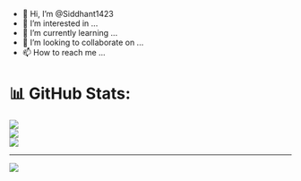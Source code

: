 - 👋 Hi, I’m @Siddhant1423
- 👀 I’m interested in ...
- 🌱 I’m currently learning ...
- 💞️ I’m looking to collaborate on ...
- 📫 How to reach me ...

<!---
Siddhant1423/Siddhant1423 is a ✨ special ✨ repository because its `README.md` (this file) appears on your GitHub profile.
You can click the Preview link to take a look at your changes.
--->
# 📊 GitHub Stats:
![](https://github-readme-stats.vercel.app/api?username=Siddhant1423&theme=dark&hide_border=false&include_all_commits=false&count_private=false)<br/>
![](https://nirzak-streak-stats.vercel.app/?user=Siddhant1423&theme=dark&hide_border=false)<br/>
![](https://github-readme-stats.vercel.app/api/top-langs/?username=Siddhant1423&theme=dark&hide_border=false&include_all_commits=false&count_private=false&layout=compact)

---
[![](https://visitcount.itsvg.in/api?id=Siddhant1423&icon=0&color=0)](https://visitcount.itsvg.in)

<!-- Proudly created with GPRM ( https://gprm.itsvg.in ) -->
